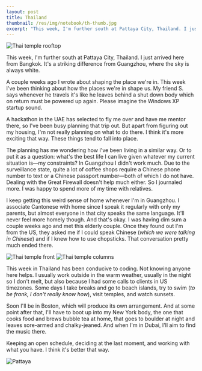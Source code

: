 ```yaml
---
layout: post
title: Thailand
thumbnail: /res/img/notebook/th-thumb.jpg
excerpt: "This week, I'm further south at Pattaya City, Thailand. I just arrived here from Bangkok. It's a striking difference from Guangzhou, where the sky is always white. It's so blue here."
---
```


<img class="rzimg" src="/res/img/notebook/th-roof.jpg" alt="Thai temple rooftop" />

This week, I'm further south at Pattaya City, Thailand. I just arrived here from Bangkok. It's a striking difference from Guangzhou, where the sky is always white.

A couple weeks ago I wrote about shaping the place we're in. This week I've been thinking about how the places we're in shape us. My friend S. says whenever he travels it's like he leaves behind a shut down body which on return must be powered up again. Please imagine the Windows XP startup sound.

A hackathon in the UAE has selected to fly me over and have me mentor there, so I've been busy planning that trip out. But apart from figuring out my housing, I'm not really planning on what to do there. I think it's more exciting that way. These things tend to fall into place.

The planning has me wondering how I've been living in a similar way. Or to put it as a question: what's the best life I can live given whatever my current situation is—my constraints? In Guangzhou I didn't work much. Due to the surveillance state, quite a lot of coffee shops require a Chinese phone number to text or a Chinese passport number—both of which I do not have. Dealing with the Great Firewall doesn't help much either. So I journaled more. I was happy to spend more of my time with relatives.

I keep getting this weird sense of home whenever I'm in Guangzhou. I associate Cantonese with home since I speak it regularly with only my parents, but almost everyone in that city speaks the same language. It'll never feel more homely though. And that's okay. I was having dim sum a couple weeks ago and met this elderly couple. Once they found out I'm from the US, they asked me if I could speak Chinese (*which we were talking in Chinese*) and if I knew how to use chopsticks. That conversation pretty much ended there.

<p>
    <img class="himg" src="/res/img/notebook/th-tmp.jpg" alt="Thai temple front"/>
    <img class="himg" src="/res/img/notebook/th-col.jpg" alt="Thai temple columns"/>
</p>

This week in Thailand has been conducive to coding.  Not knowing anyone here helps. I usually work outside in the warm weather, usually in the night so I don't melt, but also because I had some calls to clients in US timezones. Some days I take breaks and go to beach islands, try to swim (*to be frank, I don't really know how*), visit temples, and watch sunsets.

Soon I'll be in Boston, which will produce its own arrangement. And at some point after that, I'll have to boot up into my New York body, the one that cooks food and brews bubble tea at home, that goes to boulder at night and leaves sore-armed and chalky-jeaned. And when I'm in Dubai, I'll aim to find the music there.

Keeping an open schedule, deciding at the last moment, and working with what you have. I think it's better that way.

![Pattaya](/res/img/notebook/th-pattaya.jpg)
